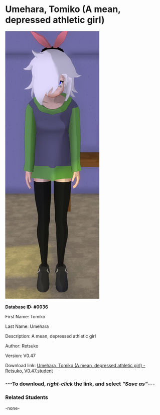 # Umehara, Tomiko (A mean, depressed athletic girl)

<img src="Files/Images/Umehara, Tomiko (A mean, depressed athletic girl).png" title="Umehara, Tomiko (A mean, depressed athletic girl) - Retsuko, V0.47">

**Database ID: #0036**

First Name: Tomiko

Last Name: Umehara

Description: A mean, depressed athletic girl

Author: Retsuko

Version: V0.47

Download link: <a href="https://raw.githubusercontent.com/Arbiter1223/Daigaku-Gurashi-Custom-Students/master/Files/Studen%20Files/Umehara%2C%20Tomiko%20(A%20mean%2C%20depressed%20athletic%20girl)%20-%20Retsuko%2C%20V0.47.student">Umehara, Tomiko (A mean, depressed athletic girl) - Retsuko, V0.47.student</a>

### ---**To download, _right-click_ the link, and select _"Save as"_**---

### Related Students

-none-
